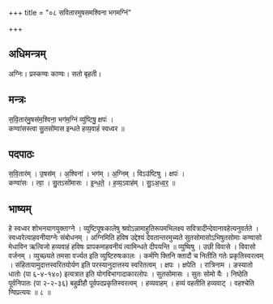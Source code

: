 +++
title = "०८ सवितारमुषसमश्विना भगमग्निं"

+++
## अधिमन्त्रम्
अग्निः। प्रस्कण्वः काण्वः। सतो बृहती।

## मन्त्रः
स॒वि॒तार॑मु॒षस॑म॒श्विना॒ भग॑म॒ग्निं व्यु॑ष्टिषु॒ क्षपः॑ ।  
कण्वा॑सस्त्वा सु॒तसो॑मास इन्धते हव्य॒वाहं॑ स्वध्वर ॥

## पदपाठः
स॒वि॒तार॑म् । उ॒षस॑म् । अ॒श्विना॑ । भग॑म् । अ॒ग्निम् । विऽउ॑ष्टिषु । क्षपः॑ ।  
कण्वा॑सः । त्वा॒ । सु॒तऽसो॑मासः । इ॒न्ध॒ते॒ । ह॒व्य॒ऽवाह॑म् । सु॒ऽअ॒ध्व॒र॒ ॥

## भाष्यम्
हे स्वध्वर शोभनयागयुक्ताग्ने । व्युष्टिपूषःकालेषु श्रवोऽन्नामाहुतिरूपमभिलक्ष्य सवित्रादीन्देवानावहेत्यनुवर्तते । स्वध्वरेत्याहवनीयाग्नेः संबोधनम् । अग्निमिति हविष उद्देश्यं देवतान्तरमुच्यते सुतसोमासोऽभिषुतसोमाः कण्वासो मेधाविन ऋत्विजो हव्यवाहं हविषः प्रापकमाहवनीयं त्वामिन्धते दीपयन्ति ॥ व्युष्विषु । उछी विवासे । विवासो वर्जनम् । व्युच्छ्यते तमसा वर्ज्यत इति व्युष्टिरुषःकालः । कर्मणि क्तिनि क्तादौ च नितीति गतेः प्रकृतिस्वरत्वम् । संहितायामुदात्तस्वरितयोर्यण इति परस्यानुदात्तस्य स्वरितत्वम् । क्षपः । क्षपेति । रात्रिनाम । ङस्यातो धातोः (पा ६-४-१४०) इत्यत्रात इति योगविभागादाकारलोपः । सुतसोमासः । सुतः सोमो यैः । निष्ठेति पूर्वनिपातः (पा २-२-३६) बहुव्रीहौ पूर्वपदप्रकृतिस्वरत्वम् । हव्यवाहम् । हव्यं वहतीति हव्यवाट् । वहश्चेति ण्विप्रत्ययः ॥ ८ ॥
